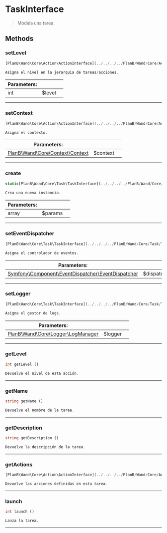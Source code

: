 
                                                                                                                                            
    
# TaskInterface


> Modela una tarea.
>
> 








## Methods

### setLevel
``` php
[PlanB\Wand\Core\Action\ActionInterface](../../../../PlanB/Wand/Core/Action/ActionInterface.md) setLevel (int $level)

Asigna el nivel en la jerarquia de tareas/acciones.

```

|Parameters: | | |
| --- | --- | --- |
|int |$level |  |

---


### setContext
``` php
[PlanB\Wand\Core\Action\ActionInterface](../../../../PlanB/Wand/Core/Action/ActionInterface.md) setContext ([PlanB\Wand\Core\Context\Context](../../../../PlanB/Wand/Core/Context/Context.md) $context)

Asigna el contexto.

```

|Parameters: | | |
| --- | --- | --- |
|[PlanB\Wand\Core\Context\Context](../../../../PlanB/Wand/Core/Context/Context.md) |$context |  |

---


### create
``` php
static[PlanB\Wand\Core\Task\TaskInterface](../../../../PlanB/Wand/Core/Task/TaskInterface.md) create (array $params)

Crea una nueva instancia.

```

|Parameters: | | |
| --- | --- | --- |
|array |$params |  |

---


### setEventDispatcher
``` php
[PlanB\Wand\Core\Task\TaskInterface](../../../../PlanB/Wand/Core/Task/TaskInterface.md) setEventDispatcher ([Symfony\Component\EventDispatcher\EventDispatcher](../../../../Symfony/Component/EventDispatcher/EventDispatcher.md) $dispatcher)

Asigna el controlador de eventos.

```

|Parameters: | | |
| --- | --- | --- |
|[Symfony\Component\EventDispatcher\EventDispatcher](../../../../Symfony/Component/EventDispatcher/EventDispatcher.md) |$dispatcher |  |

---


### setLogger
``` php
[PlanB\Wand\Core\Task\TaskInterface](../../../../PlanB/Wand/Core/Task/TaskInterface.md) setLogger ([PlanB\Wand\Core\Logger\LogManager](../../../../PlanB/Wand/Core/Logger/LogManager.md) $logger)

Asigna el gestor de logs.

```

|Parameters: | | |
| --- | --- | --- |
|[PlanB\Wand\Core\Logger\LogManager](../../../../PlanB/Wand/Core/Logger/LogManager.md) |$logger |  |

---


### getLevel
``` php
int getLevel ()

Devuelve el nivel de esta acción.

```


---


### getName
``` php
string getName ()

Devuelve el nombre de la tarea.

```


---


### getDescription
``` php
string getDescription ()

Devuelve la descripción de la tarea.

```


---


### getActions
``` php
[PlanB\Wand\Core\Action\ActionInterface](../../../../PlanB/Wand/Core/Action/ActionInterface.md)[] getActions ()

Devuelve las acciones definidas en esta tarea.

```


---


### launch
``` php
int launch ()

Lanza la tarea.

```


---


                                                                                                                                                                                                                                                                                                                                                                                                            
    
                                                                                                                                                                                                                                                                             
                